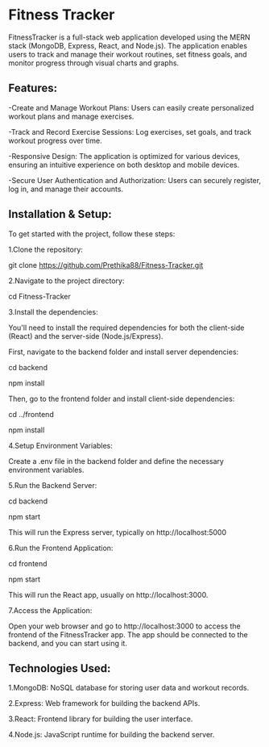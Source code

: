 # Fitness Tracker

FitnessTracker is a full-stack web application developed using the MERN stack (MongoDB, Express, React, and Node.js). The application enables users to track and manage their workout routines, set fitness goals, and monitor progress through visual charts and graphs.

## Features:
-Create and Manage Workout Plans: Users can easily create personalized workout plans and manage exercises.

-Track and Record Exercise Sessions: Log exercises, set goals, and track workout progress over time.

-Responsive Design: The application is optimized for various devices, ensuring an intuitive experience on both desktop and mobile devices.

-Secure User Authentication and Authorization: Users can securely register, log in, and manage their accounts.

## Installation & Setup:

To get started with the project, follow these steps:

1.Clone the repository:

git clone https://github.com/Prethika88/Fitness-Tracker.git


2.Navigate to the project directory:

cd Fitness-Tracker

3.Install the dependencies:

You'll need to install the required dependencies for both the client-side (React) and the server-side (Node.js/Express).

First, navigate to the backend folder and install server dependencies:

cd backend

npm install

Then, go to the frontend folder and install client-side dependencies:

cd ../frontend

npm install

4.Setup Environment Variables:

Create a .env file in the backend folder and define the necessary environment variables.

5.Run the Backend Server:

cd backend

npm start

This will run the Express server, typically on http://localhost:5000

6.Run the Frontend Application:

cd frontend

npm start

This will run the React app, usually on http://localhost:3000.

7.Access the Application:

Open your web browser and go to http://localhost:3000 to access the frontend of the FitnessTracker app. The app should be connected to the backend, and you can start using it.


## Technologies Used:

1.MongoDB: NoSQL database for storing user data and workout records.

2.Express: Web framework for building the backend APIs.

3.React: Frontend library for building the user interface.

4.Node.js: JavaScript runtime for building the backend server.

